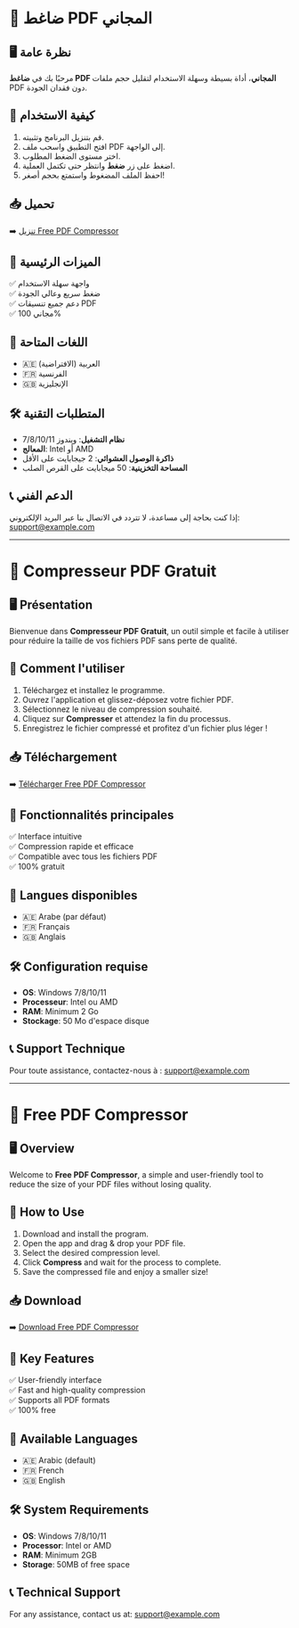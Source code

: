 # 📄 ضاغط PDF المجاني

## 🖥️ نظرة عامة

مرحبًا بك في **ضاغط PDF المجاني**، أداة بسيطة وسهلة الاستخدام لتقليل حجم ملفات PDF دون فقدان الجودة.

## 🚀 كيفية الاستخدام

1. قم بتنزيل البرنامج وتثبيته.
2. افتح التطبيق واسحب ملف PDF إلى الواجهة.
3. اختر مستوى الضغط المطلوب.
4. اضغط على زر **ضغط** وانتظر حتى تكتمل العملية.
5. احفظ الملف المضغوط واستمتع بحجم أصغر!

## 📥 تحميل

➡️ [تنزيل Free PDF Compressor](https://example.com/download)

## 📌 الميزات الرئيسية

✅ واجهة سهلة الاستخدام  
✅ ضغط سريع وعالي الجودة  
✅ دعم جميع تنسيقات PDF  
✅ مجاني 100%

## 💬 اللغات المتاحة

- 🇦🇪 العربية (الافتراضية)
- 🇫🇷 الفرنسية
- 🇬🇧 الإنجليزية

## 🛠️ المتطلبات التقنية

- **نظام التشغيل**: ويندوز 7/8/10/11  
- **المعالج**: Intel أو AMD  
- **ذاكرة الوصول العشوائي**: 2 جيجابايت على الأقل  
- **المساحة التخزينية**: 50 ميجابايت على القرص الصلب

## 📞 الدعم الفني

إذا كنت بحاجة إلى مساعدة، لا تتردد في الاتصال بنا عبر البريد الإلكتروني: [support@example.com](mailto:support@example.com)

---

# 📄 Compresseur PDF Gratuit

## 🖥️ Présentation

Bienvenue dans **Compresseur PDF Gratuit**, un outil simple et facile à utiliser pour réduire la taille de vos fichiers PDF sans perte de qualité.

## 🚀 Comment l'utiliser

1. Téléchargez et installez le programme.
2. Ouvrez l'application et glissez-déposez votre fichier PDF.
3. Sélectionnez le niveau de compression souhaité.
4. Cliquez sur **Compresser** et attendez la fin du processus.
5. Enregistrez le fichier compressé et profitez d'un fichier plus léger !

## 📥 Téléchargement

➡️ [Télécharger Free PDF Compressor](https://example.com/download)

## 📌 Fonctionnalités principales

✅ Interface intuitive  
✅ Compression rapide et efficace  
✅ Compatible avec tous les fichiers PDF  
✅ 100% gratuit

## 💬 Langues disponibles

- 🇦🇪 Arabe (par défaut)
- 🇫🇷 Français
- 🇬🇧 Anglais

## 🛠️ Configuration requise

- **OS**: Windows 7/8/10/11  
- **Processeur**: Intel ou AMD  
- **RAM**: Minimum 2 Go  
- **Stockage**: 50 Mo d'espace disque

## 📞 Support Technique

Pour toute assistance, contactez-nous à : [support@example.com](mailto:support@example.com)

---

# 📄 Free PDF Compressor

## 🖥️ Overview

Welcome to **Free PDF Compressor**, a simple and user-friendly tool to reduce the size of your PDF files without losing quality.

## 🚀 How to Use

1. Download and install the program.
2. Open the app and drag & drop your PDF file.
3. Select the desired compression level.
4. Click **Compress** and wait for the process to complete.
5. Save the compressed file and enjoy a smaller size!

## 📥 Download

➡️ [Download Free PDF Compressor](https://example.com/download)

## 📌 Key Features

✅ User-friendly interface  
✅ Fast and high-quality compression  
✅ Supports all PDF formats  
✅ 100% free

## 💬 Available Languages

- 🇦🇪 Arabic (default)
- 🇫🇷 French
- 🇬🇧 English

## 🛠️ System Requirements

- **OS**: Windows 7/8/10/11  
- **Processor**: Intel or AMD  
- **RAM**: Minimum 2GB  
- **Storage**: 50MB of free space

## 📞 Technical Support

For any assistance, contact us at: [support@example.com](mailto:support@example.com)

